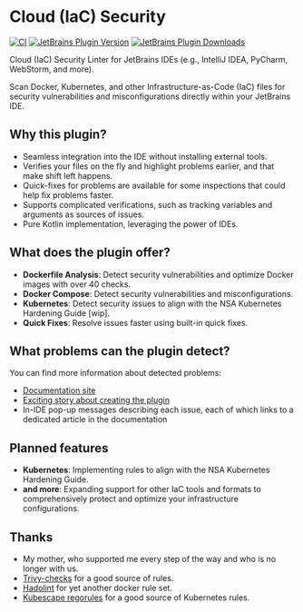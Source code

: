 # Cloud (IaC) Security

[![CI](https://github.com/NordCoderd/infrastructure-security/actions/workflows/gradle.yml/badge.svg)](https://github.com/NordCoderd/infrastructure-security/actions/workflows/gradle.yml)
[![JetBrains Plugin Version](https://img.shields.io/jetbrains/plugin/v/dev.protsenko.security-linter)](https://plugins.jetbrains.com/plugin/25413-infrastructure-security)
[![JetBrains Plugin Downloads](https://img.shields.io/jetbrains/plugin/d/dev.protsenko.security-linter)](https://plugins.jetbrains.com/plugin/25413-infrastructure-security)

<!-- Plugin description -->
Cloud (IaC) Security Linter for JetBrains IDEs (e.g., IntelliJ IDEA, PyCharm, WebStorm, and more).

Scan Docker, Kubernetes, and other Infrastructure-as-Code (IaC) files for security vulnerabilities and misconfigurations directly within your JetBrains IDE.

## Why this plugin?

- Seamless integration into the IDE without installing external tools.
- Verifies your files on the fly and highlight problems earlier, and that make shift left happens.
- Quick-fixes for problems are available for some inspections that could help fix problems faster.
- Supports complicated verifications, such as tracking variables and arguments as sources of issues.
- Pure Kotlin implementation, leveraging the power of IDEs.

## What does the plugin offer?

- **Dockerfile Analysis**: Detect security vulnerabilities and optimize Docker images with over 40 checks.
- **Docker Compose**: Detect security vulnerabilities and misconfigurations.
- **Kubernetes**: Detect security issues to align with the NSA Kubernetes Hardening Guide [wip].
- **Quick Fixes**: Resolve issues faster using built-in quick fixes.

## What problems can the plugin detect?

You can find more information about detected problems:

- [Documentation site](https://protsenko.dev/infrastructure-security)
- [Exciting story about creating the plugin](https://protsenko.dev/2025/03/24/how-i-made-docker-linter-for-intellij-idea-and-other-jetbrains-ide/)
- In-IDE pop-up messages describing each issue, each of which links to a dedicated article in the documentation

## Planned features

- **Kubernetes**: Implementing rules to align with the NSA Kubernetes Hardening Guide.
- **and more**: Expanding support for other IaC tools and formats to comprehensively protect and optimize your infrastructure configurations.

## Thanks

- My mother, who supported me every step of the way and who is no longer with us.
- [Trivy-checks](https://github.com/aquasecurity/trivy-checks/tree/main) for a good source of rules.
- [Hadolint](https://github.com/hadolint/hadolint) for yet another docker rule set.
- [Kubescape regorules](https://github.com/kubescape/regolibrary) for a good source of Kubernetes rules.
<!-- Plugin description end -->
